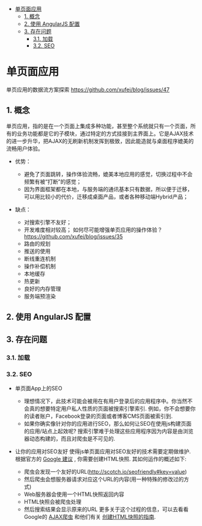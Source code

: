 - [单页面应用](#%E5%8D%95%E9%A1%B5%E9%9D%A2%E5%BA%94%E7%94%A8)
	- [1. 概念](#1-%E6%A6%82%E5%BF%B5)
	- [2. 使用 AngularJS 配置](#2-%E4%BD%BF%E7%94%A8-angularjs-%E9%85%8D%E7%BD%AE)
	- [3. 存在问题](#3-%E5%AD%98%E5%9C%A8%E9%97%AE%E9%A2%98)
		- [3.1. 加载](#31-%E5%8A%A0%E8%BD%BD)
		- [3.2. SEO](#32-seo)


# 单页面应用 #
单页应用的数据流方案探索 https://github.com/xufei/blog/issues/47 

## 1. 概念 ##
单页应用，指的是在一个页面上集成多种功能，甚至整个系统就只有一个页面，所有的业务功能都是它的子模块，通过特定的方式挂接到主界面上。它是AJAX技术的进一步升华，把AJAX的无刷新机制发挥到极致，因此能造就与桌面程序媲美的流畅用户体验。

- 优势：
	- 避免了页面跳转，操作体验流畅，媲美本地应用的感觉，切换过程中不会频繁有被“打断”的感觉；
	- 因为界面框架都在本地，与服务端的通讯基本只有数据，所以便于迁移，可以用比较小的代价，迁移成桌面产品，或者各种移动端Hybrid产品；

- 缺点：
	- 对搜索引擎不友好；
	- 开发难度相对较高；
	如何尽可能增强单页应用的操作体验？
	https://github.com/xufei/blog/issues/35 
	- 路由的规划
	- 推送的使用
	- 断线重连机制
	- 操作补偿机制
	- 本地缓存
	- 热更新
	- 良好的内存管理
	- 服务端预渲染



## 2. 使用 AngularJS 配置 ##





## 3. 存在问题 ##

### 3.1. 加载 ###



### 3.2. SEO ###

- 单页面App上的SEO
	- 理想情况下，此技术可能会被用在有用户登录后的应用程序中。你当然不会真的想要特定用户私人性质的页面被搜索引擎索引. 例如，你不会想要你的读者账户，Facebook登录的页面或者博客CMS页面被索引到.
	- 如果你确实像针对你的应用进行SEO，那么如何让SEO在使用js构建页面的应用/站点上起效呢? 搜索引擎难于处理这些应用程序因为内容是由浏览器动态构建的，而且对爬虫是不可见的.

- 让你的应用对SEO友好
使得js单页面应用对SEO友好的技术需要定期做维护. 根据官方的 [Google 建议](https://developers.google.com/webmasters/ajax-crawling/) , 你需要创建HTML快照. 其如何运作的概述如下:
	- 爬虫会发现一个友好的URL(http://scotch.io/seofriendly#key=value)
	- 然后爬虫会想服务器请求对应这个URL的内容(用一种特殊的修改过的方式)
	- Web服务器会使用一个HTML快照返回内容
	- HTML快照会被爬虫处理
	- 然后搜索结果会显示原来的URL
更多关于这个过程的信息，可以去看看Google的 [AJAX爬虫](https://developers.google.com/webmasters/ajax-crawling/docs/getting-started)  和他们有关 [创建HTML快照的指南](https://developers.google.com/webmasters/ajax-crawling/docs/html-snapshot).